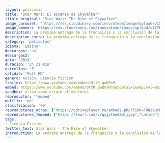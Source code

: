 ```yaml
---
layout: peliculas
title: "Star Wars: El ascenso de Skywalker"
titulo_original: "Star Wars: The Rise of Skywalker"
image_carousel: 'https://res.cloudinary.com/innovateam/image/upload/v1576863125/starwar-min_qsqfgq.jpg'
image_banner: 'https://res.cloudinary.com/innovateam/image/upload/v1576863129/1571830287_604966_1571830329_noticia_normal-min_nmtvf1.jpg'
description: La próxima entrega de la franquicia y la conclusión de la secuela de la trilogía Star Wars, así como la Saga Skywalker.
description_corta: La próxima entrega de la franquicia y la conclusión de la secuela de la trilogía Star Wars, así como la Saga Skywalker.
category: 'peliculas'
idioma: 'Latino'
descargas: 'no'
descargas2:
anio: '2019'
duracion: '2h 21 min'
estrellas: '5'
calidad: 'Full HD'
genero: Acción, Ciencia ficción
trailer: https://www.youtube.com/embed/OttR_qwQPxM
embed: https://www.youtube.com/embed/OttR_qwQPxM?autoplay=1&amp;rel=0&amp;hd=1&border=0&wmode=opaque&enablejsapi=1&modestbranding=1&controls=1&showinfo=0
sandbox: allow-same-origin allow-forms
reproductor: 'fembed'
netflix: 'no'
clasificacion: '+9'
reproductores_otros: ["https://gdriveplayer.me/embed2.php?link=FON36utPMtd8w%252FF3UMei2QVktoDK8%252BBTf17REjENYr27rEvey8k6G3Zn3dL0wSi88SCQdmSeJt7c0qOdmZwRcIU1mlPg%252Bda7NhoM7LbLWFL9R29bVMXugtBIm%252FHClABV2BMSBbKw%252FIAmuqkQwa4OzTG9wgH1C6s3RshgEPiSfqCGKjQ43mrc0%252F9KwHPRxUuhl12FDUyaGRsq%252BWChFYHo4E","Latino","https://gdriveplayer.me/embed2.php?link=N97vhwIQSt9HZINGNE63sA48enBJ5QRDL14SDUUwAI8QMQo6f9uHZOkHdRfJLz%252BBK%252Fe25klSHGJv7o%252FTL917Q9123Pd05tzoFJ6ehv3AuZ5vBsE4z1sUFXRxATD8PLsxLgShsHMXP3kphH3xJgefdA8cP%252Bonbo7QM%252BXTqpZIK%252FKox%252F6Vd5CIMMJ6kLW37DO9kTdhjrG%252B%252B4ZqqltMmQQA95","Latino","https://player.premiumstream.live/player.php?id=MTY3NA","Latino","https://mstream.website/h13qqf1gwm4n","Latino","https://gdriveplayer.me/embed2.php?link=cqwA44KRuXmkTomsr2tYTQ9z8xqSKXYbQ%252BsB6pUqQwiLwEH3zcNPNCAWwIJWsXEzj%252B9RsnlZeWkzL14e5PGSp4z8NHND%252F06cYm610SZxZYPRtn9%252Fye9L%252BkSCJULJ2mDWueQpssjJp7YsXrBUBf%252F%252FZWoH6kObUH8RKFaJJyVe29Zic179OlSX8hFF9I0DNyDAXB555tQud6O6apLiW7Mqml8LkiYhRE6%252BkPhntzwdXMTZESgzCsMP%252BRVZQvu56Nkd4%253D","Latino","https://mstream.website/n3746mua7ycl","Latino"]
reproductores_fembed: ["https://feurl.com/v/qyjplbe68wljy4p","Latino"]
tags:
- Ciencia-Ficcion
twitter_text: Star Wars - The Rise of Skywalker
introduction: La próxima entrega de la franquicia y la conclusión de la secuela de la trilogía Star Wars, así como la Saga Skywalker.
---
```













